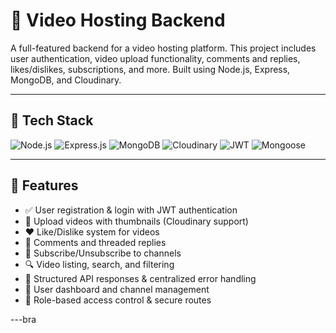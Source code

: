 # 🎥 Video Hosting Backend

A full-featured backend for a video hosting platform. This project includes user authentication, video upload functionality, comments and replies, likes/dislikes, subscriptions, and more. Built using Node.js, Express, MongoDB, and Cloudinary.

---

## 🚀 Tech Stack

![Node.js](https://img.shields.io/badge/Node.js-339933?style=for-the-badge&logo=nodedotjs&logoColor=white)
![Express.js](https://img.shields.io/badge/Express.js-000000?style=for-the-badge&logo=express&logoColor=white)
![MongoDB](https://img.shields.io/badge/MongoDB-4EA94B?style=for-the-badge&logo=mongodb&logoColor=white)
![Cloudinary](https://img.shields.io/badge/Cloudinary-3448C5?style=for-the-badge&logo=cloudinary&logoColor=white)
![JWT](https://img.shields.io/badge/JWT-black?style=for-the-badge&logo=JSON%20web%20tokens)
![Mongoose](https://img.shields.io/badge/Mongoose-800000?style=for-the-badge&logo=mongoose&logoColor=white)

---

## 📌 Features

- ✅ User registration & login with JWT authentication
- 📁 Upload videos with thumbnails (Cloudinary support)
- ❤️ Like/Dislike system for videos
- 💬 Comments and threaded replies
- 🔔 Subscribe/Unsubscribe to channels
- 🔍 Video listing, search, and filtering
- 🧾 Structured API responses & centralized error handling
- 👤 User dashboard and channel management
- 🔐 Role-based access control & secure routes

---bra